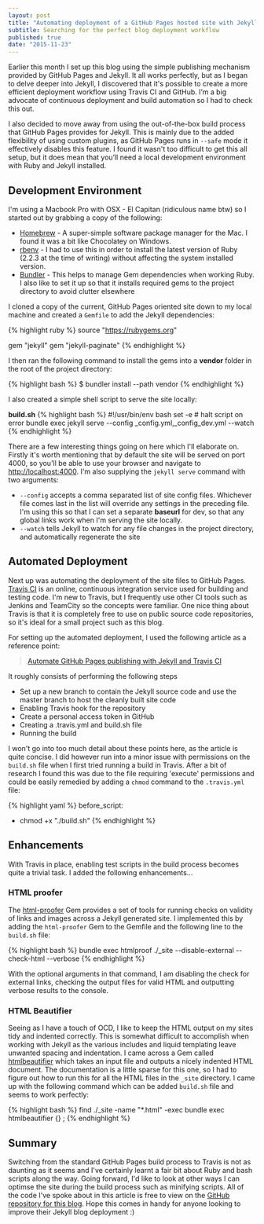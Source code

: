 ```yaml
---
layout: post
title: "Automating deployment of a GitHub Pages hosted site with Jekyll and Travis CI"
subtitle: Searching for the perfect blog deployment workflow
published: true
date: "2015-11-23"
---
```


Earlier this month I set up this blog using the simple publishing mechanism provided by GitHub Pages and Jekyll. It all works perfectly, but as I began to delve deeper into Jekyll, I discovered that it's possible to create a more efficient deployment workflow using Travis CI and GitHub. I’m a big advocate of continuous deployment and build automation so I had to check this out.

I also decided to move away from using the out-of-the-box build process that GitHub Pages provides for Jekyll. This is mainly due to the added flexibility of using custom plugins, as GitHub Pages runs in `--safe` mode it effectively disables this feature. I found it wasn't too difficult to get this all setup, but it does mean that you’ll need a local development environment with Ruby and Jekyll installed.

## Development Environment

I'm using a Macbook Pro with OSX - El Capitan (ridiculous name btw) so I started out by grabbing a copy of the following:

- [Homebrew](http://brew.sh/) - A super-simple software package manager for the Mac. I found it was a bit like Chocolatey on Windows.
- [rbenv](https://github.com/sstephenson/rbenv) - I had to use this in order to install the latest version of Ruby (2.2.3 at the time of writing) without affecting the system installed version.
- [Bundler](http://bundler.io/) - This helps to manage Gem dependencies when working Ruby. I also like to set it up so that it installs required gems to the project directory to avoid clutter elsewhere

I cloned a copy of the current, GitHub Pages oriented site down to my local machine and created a `Gemfile` to add the Jekyll dependencies:

{% highlight ruby %}
source "https://rubygems.org"

gem "jekyll"
gem "jekyll-paginate"
{% endhighlight %}

I then ran the following command to install the gems into a **vendor** folder in the root of the project directory:

{% highlight bash %}
$ bundler install --path vendor
{% endhighlight %}

I also created a simple shell script to serve the site locally:

**build.sh**
{% highlight bash %}
#!/usr/bin/env bash
set -e # halt script on error
bundle exec jekyll serve --config _config.yml,_config_dev.yml --watch
{% endhighlight %}

There are a few interesting things going on here which I'll elaborate on. Firstly it's worth mentioning that by default the site will be served on port 4000, so you'll be able to use your browser and navigate to [http://localhost:4000](http://localhost:4000). I'm also supplying the `jekyll serve` command with two arguments: 

* `--config` accepts a comma separated list of site config files. Whichever file comes last in the list will override any settings in the preceding file. I'm using this so that I can set a separate **baseurl** for dev, so that any global links work when I'm serving the site locally.
* `--watch` tells Jekyll to watch for any file changes in the project directory, and automatically regenerate the site

## Automated Deployment

Next up was automating the deployment of the site files to GitHub Pages. [Travis CI](https://travis-ci.org) is an online, continuous integration service used for building and testing code. I'm new to Travis, but I frequently use other CI tools such as Jenkins and TeamCity so the concepts were familiar. One nice thing about Travis is that it is completely free to use on public source code repositories, so it's ideal for a small project such as this blog.

For setting up the automated deployment, I used the following article as a reference point:

> [Automate GitHub Pages publishing with Jekyll and Travis CI](http://eshepelyuk.github.io/2014/10/28/automate-github-pages-travisci.html)

It roughly consists of performing the following steps

* Set up a new branch to contain the Jekyll source code and use the master branch to host the cleanly built site code
* Enabling Travis hook for the repository 
* Create a personal access token in GitHub
* Creating a .travis.yml and build.sh file
* Running the build

I won't go into too much detail about these points here, as the article is quite concise. I did however run into a minor issue with permissions on the `build.sh` file when I first tried running a build in Travis. After a bit of research I found this was due to the file requiring 'execute' permissions and could be easily remedied by adding a `chmod` command to the `.travis.yml` file: 

{% highlight yaml %}
before_script:
- chmod +x "./build.sh"
{% endhighlight %}

## Enhancements
With Travis in place, enabling test scripts in the build process becomes quite a trivial task. I added the following enhancements...

### HTML proofer
The [html-proofer](https://github.com/gjtorikian/html-proofer) Gem provides a set of tools for running checks on validity of links and images across a Jekyll generated site. I implemented this by adding the `html-proofer` Gem to the Gemfile and the following line to the `build.sh` file:

{% highlight bash %}
bundle exec htmlproof ./_site --disable-external --check-html --verbose
{% endhighlight %}

With the optional arguments in that command, I am disabling the check for external links, checking the output files for valid HTML and outputting verbose results to the console. 

### HTML Beautifier

Seeing as I have a touch of OCD, I like to keep the HTML output on my sites tidy and indented correctly. This is somewhat difficult to accomplish when working with Jekyll as the various includes and liquid templating leave unwanted spacing and indentation. I came across a Gem called [htmlbeautifier](https://github.com/threedaymonk/htmlbeautifier) which takes an input file and outputs a nicely indented HTML document. The documentation is a little sparse for this one, so I had to figure out how to run this for all the HTML files in the `_site` directory. I came up with the following command which can be added `build.sh` file and seems to work perfectly:

{% highlight bash %}
find ./_site -name "*.html" -exec bundle exec htmlbeautifier {} \;
{% endhighlight %}

## Summary

Switching from the standard GitHub Pages build process to Travis is not as daunting as it seems and I've certainly learnt a fair bit about Ruby and bash scripts along the way. Going forward, I'd like to look at other ways I can optimse the site during the build process such as minifying scripts. All of the code I've spoke about in this article is free to view on the [GitHub repository for this blog](https://github.com/mlota/mlota.github.io/tree/source). Hope this comes in handy for anyone looking to improve their Jekyll blog deployment :)